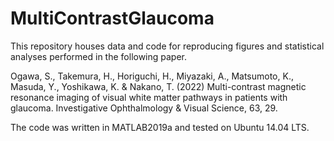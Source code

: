 # MultiContrastGlaucoma

This repository houses data and code for reproducing figures and statistical analyses performed in the following paper.

Ogawa, S., Takemura, H., Horiguchi, H., Miyazaki, A., Matsumoto, K., Masuda, Y., Yoshikawa, K. & Nakano, T. (2022) Multi-contrast magnetic resonance imaging of visual white matter pathways in patients with glaucoma. Investigative Ophthalmology & Visual Science, 63, 29. 

The code was written in MATLAB2019a and tested on Ubuntu 14.04 LTS.